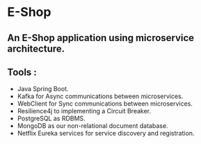 # E-Shop
## An E-Shop application using microservice architecture.
## Tools : 
- Java Spring Boot.
- Kafka for Async communications between microservices.
- WebClient for Sync communications between microservices.
- Resilience4j to implementing a Circuit Breaker.
- PostgreSQL as RDBMS.
- MongoDB as our non-relational document database.
- Netflix Eureka services for service discovery and registration.

